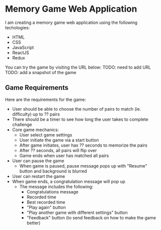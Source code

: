 # Memory Game Web Application

I am creating a memory game web application using the following techologies:

- HTML
- CSS
- JavaScript
- ReactJS
- Redux

You can try the game by visiting the URL below:
TODO: need to add URL
TODO: add a snapshot of the game

## Game Requirements

Here are the requirements for the game:

- User should be able to choose the number of pairs to match (ie. difficulty) up to ?? pairs
- There should be a timer to see how long the user takes to complete challenge
- Core game mechanics:
  - User select game settings
  - User initiate the game via a start button
  - After game initiates, user has ?? seconds to memorize the pairs
  - After ?? seconds, all pairs will flip over
  - Game ends when user has matched all pairs
- User can pause the game
  - When game is paused, pause message pops up with "Resume" button and background is blurred
- User can restart the game
- When game ends, a congratulation message will pop up
  - The message includes the following:
    - Congratulations message
    - Recorded time
    - Best recorded time
    - "Play again" button
    - "Play another game with different settings" button
    - "Feedback" button (to send feedback on how to make the game better)

